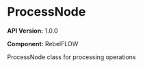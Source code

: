 # ProcessNode

**API Version:** 1.0.0

**Component:** RebelFLOW

ProcessNode class for processing operations

